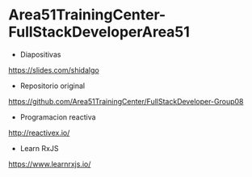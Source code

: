 # Area51TrainingCenter-FullStackDeveloperArea51
* Diapositivas

https://slides.com/shidalgo

* Repositorio original

https://github.com/Area51TrainingCenter/FullStackDeveloper-Group08

* Programacion reactiva

http://reactivex.io/

* Learn RxJS

https://www.learnrxjs.io/


